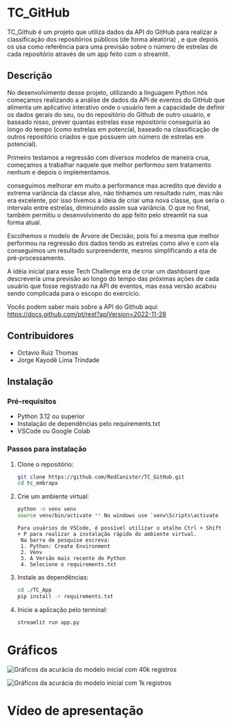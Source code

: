 # TC_GitHub

TC_Github é um projeto que utiliza dados da API do GitHub para realizar a classificação dos repositórios públicos (de forma aleatória) , e que depois os usa como referência para uma previsão sobre o número de estrelas de cada repositório através de um app feito com o streamlit.


## Descrição

No desenvolvimento desse projeto, utilizando a linguagem Python nós começamos realizando a análise de dados da API de eventos do GitHub que alimenta um aplicativo interativo onde o usuário tem a capacidade de definir os dados gerais do seu, ou do repositório do Github de outro usuário, e baseado nisso, prever quantas estrelas esse repositório conseguiria ao longo do tempo (como estrelas em potencial, baseado na classificação de outros repositório criados e que possuem um número de estrelas em potencial). 

Primeiro testamos a regressão com diversos modelos de maneira crua, começamos a trabalhar naquele que melhor performou sem tratamento nenhum e depois o implementamos.

conseguimos melhorar em muito a performance mas acredito que devido a extrema variância da classe alvo, não tínhamos um resultado ruim, mas não era excelente, por isso tivemos a ideia de criar uma nova classe, que seria o intervalo entre estrelas, diminuindo assim sua variância. O que no final, também permitiu o desenvolvimento do app feito pelo streamlit na sua forma atual.

Escolhemos o modelo de Árvore de Decisão, pois foi a mesma que melhor performou na regressão dos dados tendo as estrelas como alvo e com ela conseguimos um resultado surpreendente, mesmo simplificando a eta de pré-processamento.

A idéia inicial para esse Tech Challenge era de criar um dashboard que descreveria uma previsão ao longo do tempo das próximas ações de cada usuário que fosse registrado na API de eventos, mas essa versão acabou sendo complicada para o escopo do exercício.

Vocês podem saber mais sobre a API do Github aqui: https://docs.github.com/pt/rest?apiVersion=2022-11-28


## Contribuidores

- Octavio Ruiz Thomas
- Jorge Kayodê Lima Trindade


## Instalação

### Pré-requisitos

- Python 3.12 ou superior
- Instalação de dependências pelo requirements.txt
- VSCode ou Google Colab

### Passos para instalação

1. Clone o repositório:
   ```bash
   git clone https://github.com/RedCanister/TC_GitHub.git
   cd tc_embrapa
   ```

2. Crie um ambiente virtual:
   ```bash
   python -m venv venv
   source venv/bin/activate ** No windows use `venv\Scripts\activate
   ```

   ```
   Para usuários do VSCode, é possível utilizar o atalho Ctrl + Shift + P para realizar a instalação rápido do ambiente virtual.
    Na barra de pesquise escreva:
    1. Python: Create Environment
    2. Venv
    3. A Versão mais recente do Python
    4. Selecione o requirements.txt 
   ```

3. Instale as dependências:
   ```bash
   cd ./TC_App
   pip install -r requirements.txt
   ```

4. Inicie a aplicação pelo terminal:
   ```bash
   streamlit run app.py
   ```


# Gráficos

![Gráficos da acurácia do modelo inicial com 40k registros](https://github.com/user-attachments/assets/4eb4ba2f-7245-4f27-8d78-81210001675f)

![Gráficos da acurácia do modelo inicial com 1k registros](https://github.com/user-attachments/assets/07d6da2d-5d64-4661-b583-b79509b037c3)


# Vídeo de apresentação

